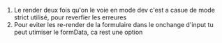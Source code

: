 1. Le render deux fois qu'on le voie en mode dev c'est a casue de mode strict utilisé, pour reverfier les erreures
2. Pour eviter les re-render de la formulaire dans le onchange d'input tu peut utimiser le formData, ca rest une option